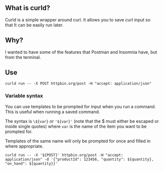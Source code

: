 ## What is curld?

Curld is a simple wrapper around curl. It allows you to save curl input so that It can be easily run later.

## Why?

I wanted to have some of the features that Postman and Insomnia have, but from the terminal.

## Use

`curld run -- -X POST httpbin.org/post -H "accept: application/json"`

### Variable syntax
You can use templates to be prompted for input when you run a command. This is useful when running a saved command.

The syntax is `\${var}` or `'${var}'` (note that the $ must either be escaped or inside single quotes) where `var` is the name of the item you want to be prompted for.

Templates of the same name will only be prompted for once and filled in where appropriate.

`curld run -- -X '${POST}' httpbin.org/post -H "accept: application/json" -d '{"productId": 123456, "quantity": ${quantity}, "on_hand": ${quantity}}'`
